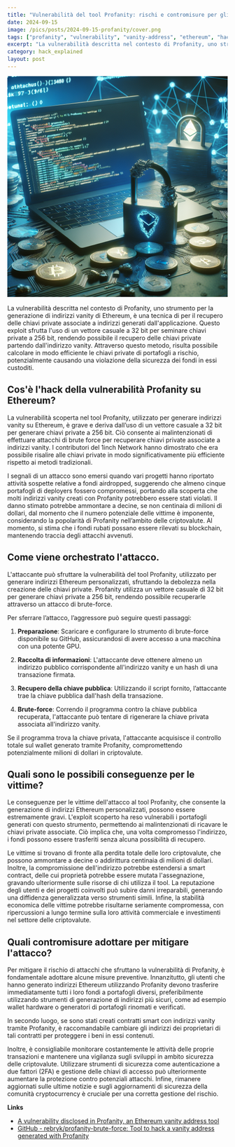 ```yaml
---
title: "Vulnerabilità del tool Profanity: rischi e contromisure per gli utenti"
date: 2024-09-15
image: /pics/posts/2024-09-15-profanity/cover.png
tags: ["profanity", "vulnerability", "vanity-address", "ethereum", "hack"]
excerpt: "La vulnerabilità descritta nel contesto di Profanity, uno strumento per la generazione di indirizzi vanity di Ethereum, è una tecnica di <brute-force> per il recupero delle chiavi private associate..."
category: hack_explained
layout: post
---
```


![cover](/pics/posts/2024-09-15-profanity/cover.png)

La vulnerabilità descritta nel contesto di Profanity, uno strumento per la generazione di indirizzi vanity di Ethereum, è una tecnica di <brute-force> per il recupero delle chiavi private associate a indirizzi generati dall'applicazione. Questo exploit sfrutta l'uso di un vettore casuale a 32 bit per seminare chiavi private a 256 bit, rendendo possibile il recupero delle chiavi private partendo dall'indirizzo vanity. Attraverso questo metodo, risulta possibile calcolare in modo efficiente le chiavi private di portafogli a rischio, potenzialmente causando una violazione della sicurezza dei fondi in essi custoditi.

Cos'è l'hack della vulnerabilità Profanity su Ethereum?
--------

La vulnerabilità scoperta nel tool Profanity, utilizzato per generare indirizzi vanity su Ethereum, è grave e deriva dall’uso di un vettore casuale a 32 bit per generare chiavi private a 256 bit. Ciò consente ai malintenzionati di effettuare attacchi di brute force per recuperare chiavi private associate a indirizzi vanity. I contributori del 1inch Network hanno dimostrato che era possibile risalire alle chiavi private in modo significativamente più efficiente rispetto ai metodi tradizionali.

I segnali di un attacco sono emersi quando vari progetti hanno riportato attività sospette relative a fondi airdropped, suggerendo che almeno cinque portafogli di deployers fossero compromessi, portando alla scoperta che molti indirizzi vanity creati con Profanity potrebbero essere stati violati. Il danno stimato potrebbe ammontare a decine, se non centinaia di milioni di dollari, dal momento che il numero potenziale delle vittime è imponente, considerando la popolarità di Profanity nell’ambito delle criptovalute. Al momento, si stima che i fondi rubati possano essere rilevati su blockchain, mantenendo traccia degli attacchi avvenuti.


Come viene orchestrato l'attacco.
--------

L'attaccante può sfruttare la vulnerabilità del tool Profanity, utilizzato per generare indirizzi Ethereum personalizzati, sfruttando la debolezza nella creazione delle chiavi private. Profanity utilizza un vettore casuale di 32 bit per generare chiavi private a 256 bit, rendendo possibile recuperarle attraverso un attacco di brute-force.

Per sferrare l’attacco, l’aggressore può seguire questi passaggi:

1. **Preparazione**: Scaricare e configurare lo strumento di brute-force disponibile su GitHub, assicurandosi di avere accesso a una macchina con una potente GPU.

2. **Raccolta di informazioni**: L'attaccante deve ottenere almeno un indirizzo pubblico corrispondente all'indirizzo vanity e un hash di una transazione firmata.

3. **Recupero della chiave pubblica**: Utilizzando il script fornito, l’attaccante trae la chiave pubblica dall'hash della transazione.

4. **Brute-force**: Correndo il programma contro la chiave pubblica recuperata, l'attaccante può tentare di rigenerare la chiave privata associata all'indirizzo vanity.

Se il programma trova la chiave privata, l'attaccante acquisisce il controllo totale sul wallet generato tramite Profanity, compromettendo potenzialmente milioni di dollari in criptovalute.

Quali sono le possibili conseguenze per le vittime?
--------

Le conseguenze per le vittime dell'attacco al tool Profanity, che consente la generazione di indirizzi Ethereum personalizzati, possono essere estremamente gravi. L'exploit scoperto ha reso vulnerabili i portafogli generati con questo strumento, permettendo ai malintenzionati di ricavare le chiavi private associate. Ciò implica che, una volta compromesso l'indirizzo, i fondi possono essere trasferiti senza alcuna possibilità di recupero.

Le vittime si trovano di fronte alla perdita totale delle loro criptovalute, che possono ammontare a decine o addirittura centinaia di milioni di dollari. Inoltre, la compromissione dell'indirizzo potrebbe estendersi a smart contract, delle cui proprietà potrebbe essere mutata l'assegnazione, gravando ulteriormente sulle risorse di chi utilizza il tool. La reputazione degli utenti e dei progetti coinvolti può subire danni irreparabili, generando una diffidenza generalizzata verso strumenti simili. Infine, la stabilità economica delle vittime potrebbe risultarne seriamente compromessa, con ripercussioni a lungo termine sulla loro attività commerciale e investimenti nel settore delle criptovalute.


Quali contromisure adottare per mitigare l'attacco?
--------


Per mitigare il rischio di attacchi che sfruttano la vulnerabilità di Profanity, è fondamentale adottare alcune misure preventive. Innanzitutto, gli utenti che hanno generato indirizzi Ethereum utilizzando Profanity devono trasferire immediatamente tutti i loro fondi a portafogli diversi, preferibilmente utilizzando strumenti di generazione di indirizzi più sicuri, come ad esempio wallet hardware o generatori di portafogli rinomati e verificati.

In secondo luogo, se sono stati creati contratti smart con indirizzi vanity tramite Profanity, è raccomandabile cambiare gli indirizzi dei proprietari di tali contratti per proteggere i beni in essi contenuti. 

Inoltre, è consigliabile monitorare costantemente le attività delle proprie transazioni e mantenere una vigilanza sugli sviluppi in ambito sicurezza delle criptovalute. Utilizzare strumenti di sicurezza come autenticazione a due fattori (2FA) e gestione delle chiavi di accesso può ulteriormente aumentare la protezione contro potenziali attacchi. Infine, rimanere aggiornati sulle ultime notizie e sugli aggiornamenti di sicurezza della comunità cryptocurrency è cruciale per una corretta gestione del rischio.




**Links**


- [A vulnerability disclosed in Profanity, an Ethereum vanity address tool](https://blog.1inch.io/a-vulnerability-disclosed-in-profanity-an-ethereum-vanity-address-tool/)
- [GitHub - rebryk/profanity-brute-force: Tool to hack a vanity address generated with Profanity](https://github.com/rebryk/profanity-brute-force)